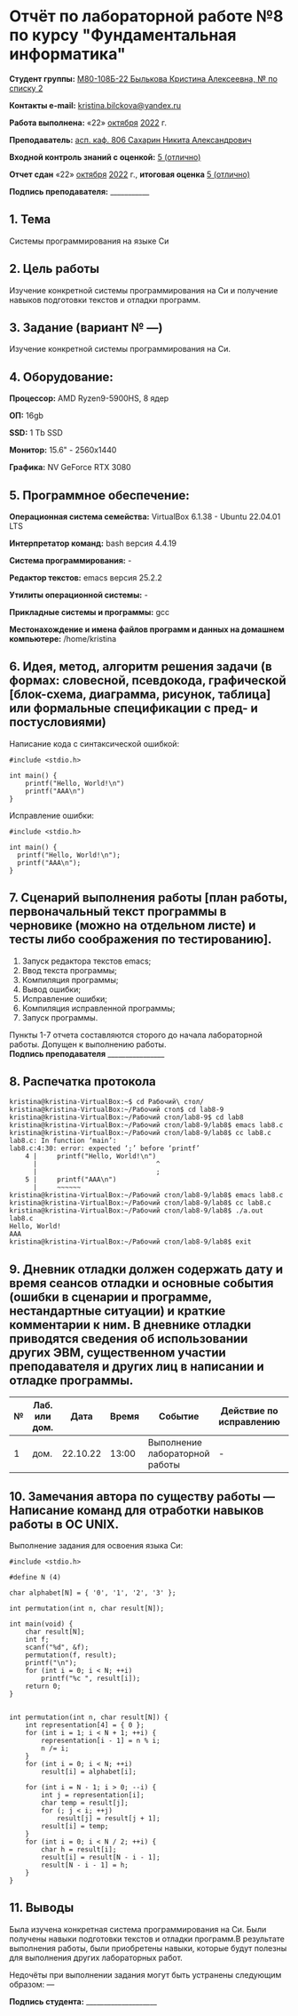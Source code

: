 # Отчёт по лабораторной работе №8 по курсу "Фундаментальная информатика"

<b>Студент группы:</b> <ins>М80-108Б-22 Былькова Кристина Алексеевна, № по списку 2</ins> 

<b>Контакты e-mail:</b> <ins>kristina.bilckova@yandex.ru</ins>

<b>Работа выполнена:</b> «22» <ins>октября</ins> <ins>2022</ins> г.

<b>Преподаватель:</b> <ins>асп. каф. 806 Сахарин Никита Александрович</ins>

<b>Входной контроль знаний с оценкой:</b> <ins>5 (отлично)</ins>

<b>Отчет сдан</b> «22» <ins>октября</ins> <ins>2022</ins> г., <b>итоговая оценка</b> <ins>5 (отлично)</ins>

<b>Подпись преподавателя:</b> ___________

## 1. Тема
Системы программирования на языке Си
## 2. Цель работы
Изучение конкретной системы программирования на Си и получение навыков подготовки текстов и отладки программ.
## 3. Задание (вариант № —)
Изучение конкретной системы программирования на Си.
## 4. Оборудование:
<b>Процессор:</b> AMD Ryzen9-5900HS, 8 ядер

<b>ОП:</b> 16gb

<b>SSD:</b> 1 Tb SSD

<b>Монитор:</b> 15.6" - 2560x1440

<b>Графика:</b> NV GeForce RTX 3080

## 5. Программное обеспечение:
<b>Операционная система семейства:</b> VirtualBox 6.1.38 - Ubuntu 22.04.01 LTS

<b>Интерпретатор команд:</b> bash версия 4.4.19

<b>Система программирования:</b> -

<b>Редактор текстов:</b> emacs версия 25.2.2

<b>Утилиты операционной системы:</b> -

<b>Прикладные системы и программы:</b> gcc

<b>Местонахождение и имена файлов программ и данных на домашнем компьютере:</b> /home/kristina

## 6. Идея, метод, алгоритм решения задачи (в формах: словесной, псевдокода, графической [блок-схема, диаграмма, рисунок, таблица] или формальные спецификации с пред- и постусловиями)
Написание кода с синтаксической ошибкой:
```
#include <stdio.h>

int main() {
    printf("Hello, World!\n")
    printf("AAA\n")
}
```
Исправление ошибки:
```
#include <stdio.h>

int main() {
  printf("Hello, World!\n");
  printf("AAA\n");
}
```
## 7. Сценарий выполнения работы [план работы, первоначальный текст программы в черновике (можно на отдельном листе) и тесты либо соображения по тестированию]. 
1. Запуск редактора текстов emacs;
2. Ввод текста программы;
3. Компиляция программы;
4. Вывод ошибки;
5. Исправление ошибки;
6. Компиляция исправленной программы;
7. Запуск программы.

Пункты 1-7 отчета составляются сторого до начала лабораторной работы.
Допущен к выполнению работы.  
<b>Подпись преподавателя</b> ________________
## 8. Распечатка протокола 
```
kristina@kristina-VirtualBox:~$ cd Рабочий\ стол/
kristina@kristina-VirtualBox:~/Рабочий стол$ cd lab8-9
kristina@kristina-VirtualBox:~/Рабочий стол/lab8-9$ cd lab8
kristina@kristina-VirtualBox:~/Рабочий стол/lab8-9/lab8$ emacs lab8.c
kristina@kristina-VirtualBox:~/Рабочий стол/lab8-9/lab8$ cc lab8.c
lab8.c: In function ‘main’:
lab8.c:4:30: error: expected ‘;’ before ‘printf’
    4 |     printf("Hello, World!\n")
      |                              ^
      |                              ;
    5 |     printf("AAA\n")
      |     ~~~~~~                    
kristina@kristina-VirtualBox:~/Рабочий стол/lab8-9/lab8$ emacs lab8.c
kristina@kristina-VirtualBox:~/Рабочий стол/lab8-9/lab8$ cc lab8.c
kristina@kristina-VirtualBox:~/Рабочий стол/lab8-9/lab8$ ./a.out lab8.c
Hello, World!
AAA
kristina@kristina-VirtualBox:~/Рабочий стол/lab8-9/lab8$ exit
```
## 9. Дневник отладки должен содержать дату и время сеансов отладки и основные события (ошибки в сценарии и программе, нестандартные ситуации) и краткие комментарии к ним. В дневнике отладки приводятся сведения об использовании других ЭВМ, существенном участии преподавателя и других лиц в написании и отладке программы.

| № |  Лаб. или дом. | Дата | Время | Событие | Действие по исправлению | Примечание |
| ------ | ------ | ------ | ------ | ------ | ------ | ------ |
| 1 | дом. | 22.10.22 | 13:00 | Выполнение лабораторной работы | - | - |
## 10. Замечания автора по существу работы — Написание команд для отработки навыков работы в ОС UNIX.
Выполнение задания для освоения языка Си:
```
#include <stdio.h>

#define N (4)

char alphabet[N] = { '0', '1', '2', '3' };

int permutation(int n, char result[N]);

int main(void) {
    char result[N];
    int f;
    scanf("%d", &f);
    permutation(f, result);
    printf("\n");
    for (int i = 0; i < N; ++i)
        printf("%c ", result[i]);
    return 0;
}


int permutation(int n, char result[N]) {
    int representation[4] = { 0 };
    for (int i = 1; i < N + 1; ++i) {
        representation[i - 1] = n % i;
        n /= i;
    }
    for (int i = 0; i < N; ++i)
        result[i] = alphabet[i];
    
    for (int i = N - 1; i > 0; --i) {
        int j = representation[i];
        char temp = result[j];
        for (; j < i; ++j)
            result[j] = result[j + 1];
        result[i] = temp;
    }
    for (int i = 0; i < N / 2; ++i) {
        char h = result[i];
        result[i] = result[N - i - 1];
        result[N - i - 1] = h;
    }
}

```
## 11. Выводы
Была изучена конкретная система программирования на Си. Были получены навыки подготовки текстов и отладки программ.В результате выполнения работы, были приобретены навыки, которые будут полезны для выполнения других лабораторных работ.

Недочёты при выполнении задания могут быть устранены следующим образом: —

<b>Подпись студента:</b> ____________________
